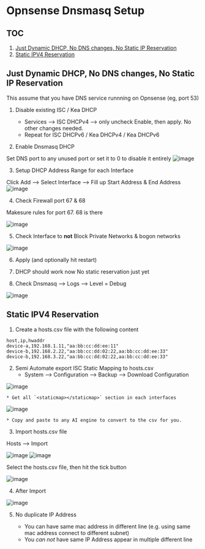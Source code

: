 # Opnsense Dnsmasq Setup
## TOC
1. [Just Dynamic DHCP, No DNS changes, No Static IP Reservation](#just-dynamic-dhcp-no-dns-changes-no-static-ip-reservation)
2. [Static IPV4 Reservation](#Static-IPV4-Reservation)
    
## Just Dynamic DHCP, No DNS changes, No Static IP Reservation
This assume that you have DNS service runnning on Opnsense (eg, port 53)

1. Disable existing ISC / Kea DHCP
   * Services --> ISC DHCPv4 --> only uncheck Enable, then apply. No other changes needed.
   * Repeat for ISC DHCPv6 / Kea DHCPv4 / Kea DHCPv6

2. Enable Dnsmasq DHCP

Set DNS port to any unused port or set it to 0 to disable it entirely
![image](https://github.com/user-attachments/assets/bffec432-86ad-4c23-8812-e5c2a3ee5100)

3. Setup DHCP Address Range for each Interface

Click Add --> Select Interface --> Fill up Start Address & End Address
![image](https://github.com/user-attachments/assets/2925b378-503f-4764-846b-ab080e4b053d)

4. Check Firewall port 67 & 68

Makesure rules for port 67. 68 is there

![image](https://github.com/user-attachments/assets/0136cf95-aff7-4a9e-af6e-4955db5ee0c7)

5. Check Interface to **not** Block Private Networks & bogon networks
   
![image](https://github.com/user-attachments/assets/60c58d24-970e-446b-8e39-03fdd83a91ef)

6. Apply (and optionally hit restart)

7. DHCP should work now
No static reservation just yet
   
8. Check Dnsmasq --> Logs --> Level = Debug

![image](https://github.com/user-attachments/assets/3c8a13a3-6090-45d8-a1ed-b64789691d16)


## Static IPV4 Reservation
1. Create a hosts.csv file with the following content

```
host,ip,hwaddr
device-a,192.168.1.11,"aa:bb:cc:dd:ee:11"
device-b,192.168.2.22,"aa:bb:cc:dd:02:22,aa:bb:cc:dd:ee:33"
device-b,192.168.3.22,"aa:bb:cc:dd:02:22,aa:bb:cc:dd:ee:33"
```

2. Semi Automate export ISC Static Mapping to hosts.csv
    * System --> Configuration --> Backup --> Download Configuration

![image](https://github.com/user-attachments/assets/17cdb83c-fa9b-4946-9698-bc81f733d68f)

    * Get all `<staticmap></staticmap>` section in each interfaces

![image](https://github.com/user-attachments/assets/d09ec6c2-607d-4270-be34-d0126fa11a8e)

    * Copy and paste to any AI engine to convert to the csv for you.

    
3. Import hosts.csv file

Hosts --> Import

![image](https://github.com/user-attachments/assets/390c042a-a609-4e08-a734-fc23823b3bb7)
![image](https://github.com/user-attachments/assets/4dff2bd0-3e91-4882-9b35-ea46cfd1046b)

Select the hosts.csv file, then hit the tick button

![image](https://github.com/user-attachments/assets/c3e3249c-1697-47ea-8087-c806045e1374)

4. After Import

![image](https://github.com/user-attachments/assets/145d3202-ce8c-4b90-9e39-fa449acfaa8e)

5. No duplicate IP Address

    * You can have same mac address in different line (e.g. using same mac address connect to different subnet)
    * You *can not* have same IP Address appear in multiple different line
